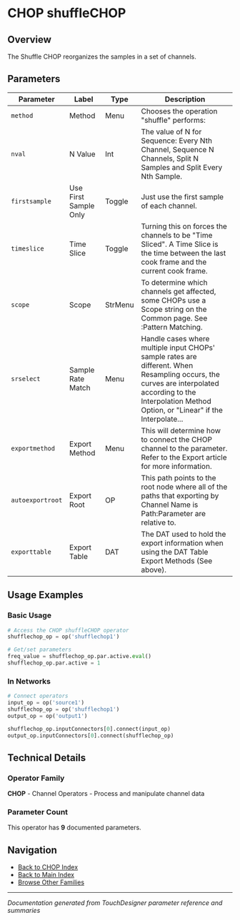 # CHOP shuffleCHOP

## Overview

The Shuffle CHOP reorganizes the samples in a set of channels.

## Parameters

| Parameter | Label | Type | Description |
|-----------|-------|------|-------------|
| `method` | Method | Menu | Chooses the operation "shuffle" performs: |
| `nval` | N Value | Int | The value of N for Sequence: Every Nth Channel, Sequence N Channels, Split N Samples and Split Every Nth Sample. |
| `firstsample` | Use First Sample Only | Toggle | Just use the first sample of each channel. |
| `timeslice` | Time Slice | Toggle | Turning this on forces the channels to be "Time Sliced".  A Time Slice is the time between the last cook frame and the current cook frame. |
| `scope` | Scope | StrMenu | To determine which channels get affected, some CHOPs use a Scope string on the Common page. See :Pattern Matching. |
| `srselect` | Sample Rate Match | Menu | Handle cases where multiple input CHOPs' sample rates are different. When Resampling occurs, the curves are interpolated according to the Interpolation Method Option, or "Linear" if the Interpolate... |
| `exportmethod` | Export Method | Menu | This will determine how to connect the CHOP channel to the parameter. Refer to the Export article for more information. |
| `autoexportroot` | Export Root | OP | This path points to the root node where all of the paths that exporting by Channel Name is Path:Parameter are relative to. |
| `exporttable` | Export Table | DAT | The DAT used to hold the export information when using the DAT Table Export Methods (See above). |

## Usage Examples

### Basic Usage

```python
# Access the CHOP shuffleCHOP operator
shufflechop_op = op('shufflechop1')

# Get/set parameters
freq_value = shufflechop_op.par.active.eval()
shufflechop_op.par.active = 1
```

### In Networks

```python
# Connect operators
input_op = op('source1')
shufflechop_op = op('shufflechop1')
output_op = op('output1')

shufflechop_op.inputConnectors[0].connect(input_op)
output_op.inputConnectors[0].connect(shufflechop_op)
```

## Technical Details

### Operator Family

**CHOP** - Channel Operators - Process and manipulate channel data

### Parameter Count

This operator has **9** documented parameters.

## Navigation

- [Back to CHOP Index](../CHOP/CHOP_INDEX.md)
- [Back to Main Index](../OPERATORS_INDEX.md)
- [Browse Other Families](../OPERATORS_INDEX.md#quick-navigation)

---
*Documentation generated from TouchDesigner parameter reference and summaries*

